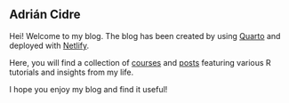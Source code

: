 ## Adrián Cidre

Hei! Welcome to my blog. The blog has been created by using [Quarto](https://quarto.org/) and deployed with [Netlify](https://www.netlify.com/).

Here, you will find a collection of [courses](https://adrian-cidre.com/courses.html) and [posts](https://adrian-cidre.com/posts.html) featuring various R tutorials and insights from my life.

I hope you enjoy my blog and find it useful!
